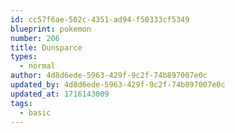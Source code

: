 ```yaml
---
id: cc57f6ae-502c-4351-ad94-f50333cf5349
blueprint: pokemon
number: 206
title: Dunsparce
types:
  - normal
author: 4d8d6ede-5963-429f-9c2f-74b897007e0c
updated_by: 4d8d6ede-5963-429f-9c2f-74b897007e0c
updated_at: 1716143009
tags:
  - basic
---
```

